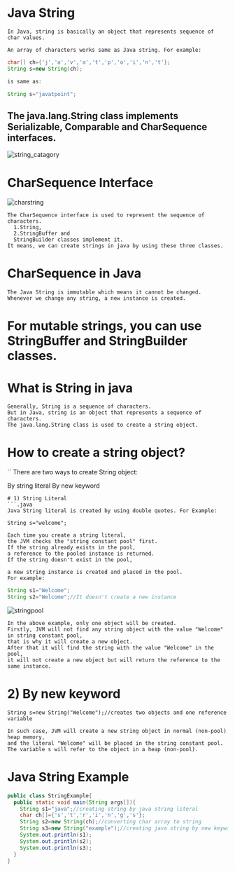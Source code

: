 # Java String
```
In Java, string is basically an object that represents sequence of char values. 

An array of characters works same as Java string. For example:
```
```.java
char[] ch={'j','a','v','a','t','p','o','i','n','t'};  
String s=new String(ch);  

is same as:

String s="javatpoint";
```
## The java.lang.String class implements Serializable, Comparable and CharSequence interfaces.
![string_catagory](https://user-images.githubusercontent.com/37740006/74242984-13c5dc80-4d09-11ea-8e07-e567620cd803.png)

# CharSequence Interface
![charstring](https://user-images.githubusercontent.com/37740006/74243383-ddd52800-4d09-11ea-8b37-bb99b34b0523.png)
```
The CharSequence interface is used to represent the sequence of characters. 
  1.String, 
  2.StringBuffer and 
  StringBuilder classes implement it. 
It means, we can create strings in java by using these three classes.
```

# CharSequence in Java
```
The Java String is immutable which means it cannot be changed. 
Whenever we change any string, a new instance is created. 
```
# For mutable strings, you can use StringBuffer and StringBuilder classes.
# What is String in java
```
Generally, String is a sequence of characters. 
But in Java, string is an object that represents a sequence of characters. 
The java.lang.String class is used to create a string object.
```
# How to create a string object?
``
There are two ways to create String object:

  By string literal
  By new keyword
```
# 1) String Literal
```.java
Java String literal is created by using double quotes. For Example:

String s="welcome";  
```
```
Each time you create a string literal, 
the JVM checks the "string constant pool" first. 
If the string already exists in the pool, 
a reference to the pooled instance is returned. 
If the string doesn't exist in the pool, 

a new string instance is created and placed in the pool. 
For example:
```
```.java
String s1="Welcome";  
String s2="Welcome";//It doesn't create a new instance  
```
![stringpool](https://user-images.githubusercontent.com/37740006/74243959-deba8980-4d0a-11ea-9990-9ab6f276ccfe.png)
```
In the above example, only one object will be created. 
Firstly, JVM will not find any string object with the value "Welcome" in string constant pool, 
that is why it will create a new object. 
After that it will find the string with the value "Welcome" in the pool, 
it will not create a new object but will return the reference to the same instance.
```
# 2) By new keyword
```
String s=new String("Welcome");//creates two objects and one reference variable  

In such case, JVM will create a new string object in normal (non-pool) heap memory, 
and the literal "Welcome" will be placed in the string constant pool. 
The variable s will refer to the object in a heap (non-pool).
```
# Java String Example
```.java
public class StringExample{  
  public static void main(String args[]){  
    String s1="java";//creating string by java string literal  
    char ch[]={'s','t','r','i','n','g','s'};  
    String s2=new String(ch);//converting char array to string  
    String s3=new String("example");//creating java string by new keyword  
    System.out.println(s1);  
    System.out.println(s2);  
    System.out.println(s3);  
  }
} 
```
